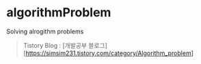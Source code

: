 # algorithmProblem
Solving alrogithm problems
> Tistory Blog : [개발공부 블로그][https://simsim231.tistory.com/category/Algorithm_problem]